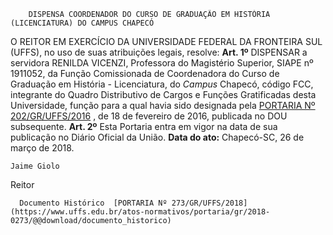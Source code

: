         DISPENSA COORDENADOR DO CURSO DE GRADUAÇÃO EM HISTÓRIA (LICENCIATURA) DO CAMPUS CHAPECÓ  

 O REITOR EM EXERCÍCIO DA UNIVERSIDADE FEDERAL DA FRONTEIRA SUL (UFFS), no uso de suas atribuições legais, resolve:   **Art. 1º** DISPENSAR a servidora RENILDA VICENZI, Professora do Magistério Superior, SIAPE nº 1911052, da Função Comissionada de Coordenadora do Curso de Graduação em História - Licenciatura, do *Campus* Chapecó, código FCC, integrante do Quadro Distributivo de Cargos e Funções Gratificadas desta Universidade, função para a qual havia sido designada pela [PORTARIA Nº 202/GR/UFFS/2016](https://www.uffs.edu.br/atos-normativos/portaria/gr/2016-0861)  , de 18 de fevereiro de 2016, publicada no DOU subsequente.   **Art. 2º** Esta Portaria entra em vigor na data de sua publicação no Diário Oficial da União.      **Data do ato:** Chapecó-SC, 26 de março de 2018.   
 

    Jaime Giolo   
 Reitor 

      Documento Histórico  [PORTARIA Nº 273/GR/UFFS/2018](https://www.uffs.edu.br/atos-normativos/portaria/gr/2018-0273/@@download/documento_historico)     
      